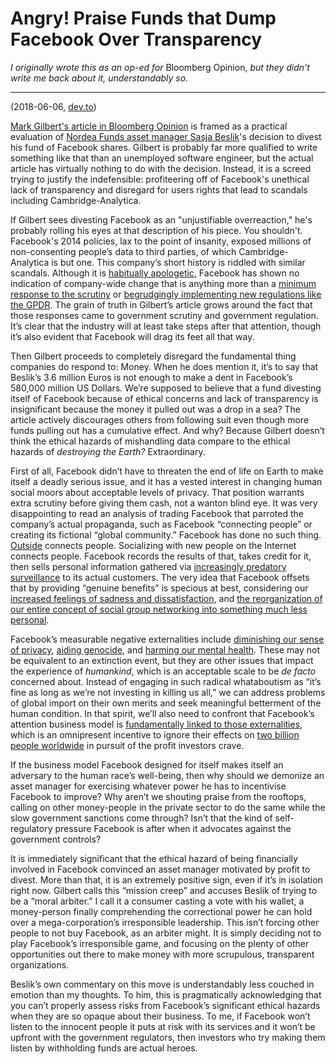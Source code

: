 # Angry! Praise Funds that Dump Facebook Over Transparency 

*I originally wrote this as an op-ed for* Bloomberg Opinion, *but they didn't write me back about it, understandably so.*

-----

(2018-06-06, [dev.to](https://dev.to/lethargilistic/angry-praise-funds-that-dump-facebook-over-transparency-ohd))

[Mark Gilbert's article in Bloomberg Opinion](https://www.bloomberg.com/news/articles/2018-06-22/dislike-sustainable-fund-says-dump-facebook) is framed as a practical evaluation of [Nordea Funds asset manager Sasja Beslik](https://www.bloomberg.com/news/articles/2018-04-05/facebook-has-become-a-pandora-s-box-of-risks-for-nordea-funds)'s decision to divest his fund of Facebook shares. Gilbert is probably far more qualified to write something like that than an unemployed software engineer, but the actual article has virtually nothing to do with the decision. Instead, it is a screed trying to justify the indefensible: profiteering off of Facebook's unethical lack of transparency and disregard for users rights that lead to scandals including Cambridge-Analytica.

If Gilbert sees divesting Facebook as an "unjustifiable overreaction," he's probably rolling his eyes at that description of his piece. You shouldn't. Facebook's 2014 policies, lax to the point of insanity, exposed millions of non-consenting people’s data to third parties, of which Cambridge-Analytica is but one. This company’s short history is riddled with similar scandals. Although it is [habitually apologetic](https://www.wired.com/story/why-zuckerberg-15-year-apology-tour-hasnt-fixed-facebook), Facebook has shown no indication of company-wide change that is anything more than a [minimum response to the scrutiny](https://www.bbc.com/news/world-us-canada-43494337) or [begrudgingly implementing new regulations like the GPDR](https://www.theregister.co.uk/2018/05/29/facebook_messages_trick/). The grain of truth in Gilbert’s article grows around the fact that those responses came to government scrutiny and government regulation. It’s clear that the industry will at least take steps after that attention, though it’s also evident that Facebook will drag its feet all that way.

Then Gilbert proceeds to completely disregard the fundamental thing companies do respond to: Money. When he does mention it, it’s to say that Beslik’s 3.6 million Euros is not enough to make a dent in Facebook’s 580,000 million US Dollars. We’re supposed to believe that a fund divesting itself of Facebook because of ethical concerns and lack of transparency is insignificant because the money it pulled out was a drop in a sea? The article actively discourages others from following suit even though more funds pulling out has a cumulative effect. And why? Because Gilbert doesn’t think the ethical hazards of mishandling data compare to the ethical hazards of *destroying the Earth?* Extraordinary.

First of all, Facebook didn’t have to threaten the end of life on Earth to make itself a deadly serious issue, and it has a vested interest in changing human social moors about acceptable levels of privacy. That position warrants extra scrutiny before giving them cash, not a wanton blind eye. It was very disappointing to read an analysis of trading Facebook that parroted the company’s actual propaganda, such as Facebook “connecting people” or creating its fictional “global community.” Facebook has done no such thing. [Outside](https://old.reddit.com/r/outside/) connects people. Socializing with new people on the Internet connects people. Facebook records the results of that, takes credit for it, then sells personal information gathered via [increasingly predatory surveillance](https://www.theverge.com/2018/4/11/17225482/facebook-shadow-profiles-zuckerberg-congress-data-privacy) to its actual customers. The very idea that Facebook offsets that by providing “genuine benefits” is specious at best, considering our [increased feelings of sadness and dissatisfaction](https://www.npr.org/sections/alltechconsidered/2013/08/19/213568763/researchers-facebook-makes-us-sadder-and-less-satisfied), and [the reorganization of our entire concept of social group networking into something much less personal](https://www.theverge.com/2018/4/28/17293056/facebook-deletefacebook-social-network-monopoly).

Facebook’s measurable negative externalities include [diminishing our sense of privacy](https://www.theguardian.com/technology/2016/jun/29/facebook-privacy-secret-profile-exposed), [aiding genocide](https://www.cnn.com/2018/04/06/asia/myanmar-facebook-social-media-genocide-intl/index.html), and [harming our mental health](https://www.theguardian.com/society/2017/may/19/popular-social-media-sites-harm-young-peoples-mental-health). These may not be equivalent to an extinction event, but they are other issues that impact the experience of *humankind*, which is an acceptable scale to be *de facto* concerned about. Instead of engaging in such radical whataboutism as “it’s fine as long as we’re not investing in killing us all,” we can address problems of global import on their own merits and seek meaningful betterment of the human condition. In that spirit, we’ll also need to confront that Facebook’s attention business model is [fundamentally linked to those externalities](https://www.theguardian.com/technology/2018/apr/07/facebookgot-into-mess-cant-get-out-of-it-mark-zuckerberg-surveillance-capitalism), which is an omnipresent incentive to ignore their effects on [two billion people worldwide](https://www.statista.com/statistics/264810/number-of-monthly-active-facebook-users-worldwide/) in pursuit of the profit investors crave.

If the business model Facebook designed for itself makes itself an adversary to the human race’s well-being, then why should we demonize an asset manager for exercising whatever power he has to incentivise Facebook to improve? Why aren’t we shouting praise from the rooftops, calling on other money-people in the private sector to do the same while the slow government sanctions come through? Isn’t that the kind of self-regulatory pressure Facebook is after when it advocates against the government controls? 

It is immediately significant that the ethical hazard of being financially involved in Facebook convinced an asset manager motivated by profit to divest. More than that, it is an extremely positive sign, even if it’s in isolation right now. Gilbert calls this “mission creep” and accuses Beslik of trying to be a “moral arbiter.” I call it a consumer casting a vote with his wallet, a money-person finally comprehending the correctional power he can hold over a mega-corporation’s irresponsible leadership. This isn’t forcing other people to not buy Facebook, as an arbiter might. It is simply deciding not to play Facebook’s irresponsible game, and focusing on the plenty of other opportunities out there to make money with more scrupulous, transparent organizations.

Beslik’s own commentary on this move is understandably less couched in emotion than my thoughts. To him, this is pragmatically acknowledging that you can’t properly assess risks from Facebook’s significant ethical hazards when they are so opaque about their business. To me, if Facebook won’t listen to the innocent people it puts at risk with its services and it won’t be upfront with the government regulators, then investors who try making them listen by withholding funds are actual heroes.

